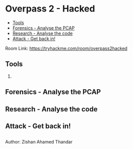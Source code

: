 # Overpass 2 - Hacked

- [Tools](#tools)
- [Forensics - Analyse the PCAP](#forensics---analyse-the-pcap)
- [Research - Analyse the code](#research---analyse-the-code)
- [Attack - Get back in!](#attack---get-back-in)

Room Link: https://tryhackme.com/room/overpass2hacked

## Tools 

1. 

##  Forensics - Analyse the PCAP

## Research - Analyse the code

## Attack - Get back in!

## 

Author: Zishan Ahamed Thandar
